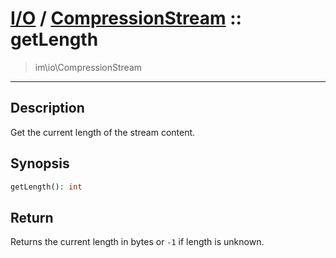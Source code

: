 # [I/O](io.md) / [CompressionStream](io-CompressionStream.md) :: getLength
 > im\io\CompressionStream
____

## Description
Get the current length of the stream content.

## Synopsis
```php
getLength(): int
```

## Return
Returns the current length in bytes or `-1` if length is unknown.
